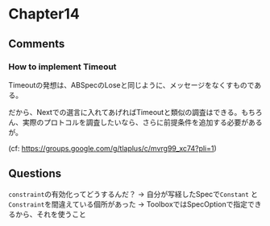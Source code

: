 # Chapter14

## Comments

### How to implement Timeout

Timeoutの発想は、ABSpecのLoseと同じように、メッセージをなくすものである。

だから、Nextでの選言に入れてあげればTimeoutと類似の調査はできる。もちろん、実際のプロトコルを調査したいなら、さらに前提条件を追加する必要があるが。

(cf: https://groups.google.com/g/tlaplus/c/mvrg99_xc74?pli=1)

## Questions

`constraint`の有効化ってどうするんだ？
-> 自分が写経したSpecで`Constant` と `Constraint`を間違えている個所があった
-> ToolboxではSpecOptionで指定できるから、それを使うこと
